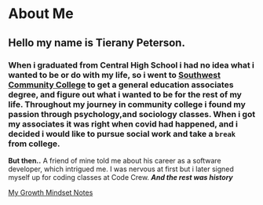 # About Me #
## Hello my name is Tierany Peterson. ## 
### When i graduated from Central High School i had no idea what i wanted to be or do with my life, so i went to [Southwest Community College](https://www.google.com/search?gs_ssp=eJzj4tTP1TcwNirOMjJg9FItzi8tyShPLS5RKEnNy0stLk5NVUjOz80tzcssqQSycnJS01MBqqsSAw&q=southwest+tennessee+community+college&rlz=1C1CHBD_enUS957US957&oq=southwest+te&aqs=chrome.1.69i57j46j46i175i199j0j0i457j46i175i199j0l2j46i175i199j0i271.7389j0j9&sourceid=chrome&ie=UTF-8) to get a general education associates degree, and figure out what i wanted to be for the rest of my life. Throughout my journey in community college i found my passion through psychology,and sociology classes. When i got my associates it was right when covid had happened, and i decided i would like to pursue social work and take a ``break`` from college. ###
**But then..**
A friend of mine told me about his career as a software developer, which intrigued me.
I was nervous at first but i later signed myself up for coding classes at Code Crew.
***And the rest was history***

[My Growth Mindset Notes](https://tieranypeterson.github.io/reading--notes/growthmindset)
